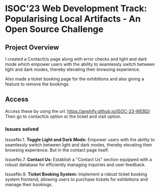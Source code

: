 # ISOC'23 Web Development Track: Popularising Local Artifacts - An Open Source Challenge

## Project Overview

I created a ContactUs page along with error checks and light and dark mode which empower users with the ability to seamlessly switch between light and dark modes, thereby elevating their browsing experience.

Also made a ticket booking page for the exhibitions and also giving a feature to remove the bookings.

## Access

Access these by using the url:  https://anshify.github.io/ISOC-23-WEBD/
Then go to contactUs option or the ticket and visit option.

### Issues solved

IssueNo.1. **Toggle Light and Dark Mode:** Empower users with the ability to seamlessly switch between light and dark modes, thereby elevating their browsing experience. But in the contact page itself.

IssueNo.7. **Contact Us:** Establish a "Contact Us" section equipped with a robust database for efficiently managing inquiries and user feedback.

IssueNo.9. **Ticket Booking System:** Implement a robust ticket booking system frontend, allowing users to purchase tickets for exhibitions and manage their bookings.


